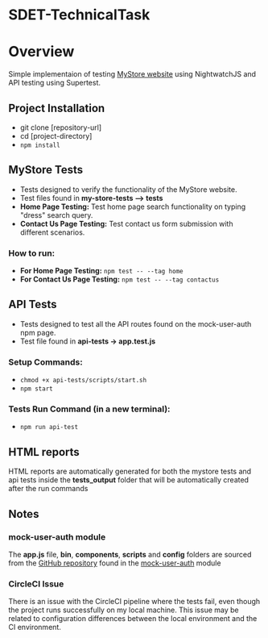 # SDET-TechnicalTask

# Overview
Simple implementaion of testing [MyStore website](https://multiformis.com) using NightwatchJS and API testing using Supertest.

## Project Installation
- git clone [repository-url]
- cd [project-directory]
- `npm install`

## MyStore Tests
- Tests designed to verify the functionality of the MyStore website.
- Test files found in **my-store-tests --> tests**
- **Home Page Testing:** Test home page search functionality on typing "dress" search query.
- **Contact Us Page Testing:** Test contact us form submission with different scenarios.
### How to run:
- **For Home Page Testing:** `npm test -- --tag home`
- **For Contact Us Page Testing:** `npm test -- --tag contactus`

## API Tests
- Tests designed to test all the API routes found on the mock-user-auth npm page.
- Test file found in **api-tests -> app.test.js**
### Setup Commands:
- `chmod +x api-tests/scripts/start.sh`
- `npm start`
### Tests Run Command (in a new terminal):
- `npm run api-test`

## HTML reports
HTML reports are automatically generated for both the mystore tests and api tests inside the **tests_output** folder that will be automatically created after the run commands  

## Notes

### mock-user-auth module
The **app.js** file, **bin**, **components**, **scripts** and **config** folders are sourced from the [GitHub repository](https://github.com/thiagoluiznunes/mock-user-auth) found in the [mock-user-auth](https://www.npmjs.com/package/mock-user-auth) module 

### CircleCI Issue
There is an issue with the CircleCI pipeline where the tests fail, even though the project runs successfully on my local machine. This issue may be related to configuration differences between the local environment and the CI environment.

